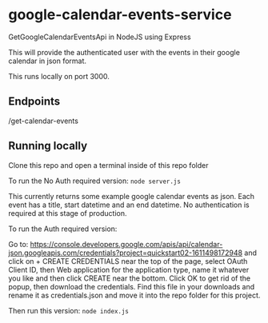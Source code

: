 # google-calendar-events-service
GetGoogleCalendarEventsApi in NodeJS using Express

This will provide the authenticated user with the events in their google calendar in json format.

This runs locally on port 3000.

## Endpoints

/get-calendar-events

## Running locally

Clone this repo and open a terminal inside of this repo folder

To run the No Auth required version: `node server.js`
  
  This currently returns some example google calendar events as json.
  Each event has a title, start datetime and an end datetime.
  No authentication is required at this stage of production.


To run the Auth required version:

  Go to: https://console.developers.google.com/apis/api/calendar-json.googleapis.com/credentials?project=quickstart02-1611498172948
   and click on + CREATE CREDENTIALS near the top of the page, select OAuth Client ID, then Web application for the application type,
   name it whatever you like and then click CREATE near the bottom. Click OK to get rid of the popup, then download the credentials.
   Find this file in your downloads and rename it as credentials.json and move it into the repo folder for this project. 

   Then run this version: `node index.js`
